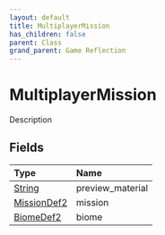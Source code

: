 ```yaml
---
layout: default
title: MultiplayerMission
has_children: false
parent: Class
grand_parent: Game Reflection
---
```

# MultiplayerMission
Description 

## Fields

| Type | Name |
|:----------|:--------------|
| [String](/riftbreaker-wiki/docs/game-reflection/components/string/) | preview_material |
| [MissionDef2](/riftbreaker-wiki/docs/game-reflection/components/mission_def2/) | mission |
| [BiomeDef2](/riftbreaker-wiki/docs/game-reflection/components/biome_def2/) | biome |

